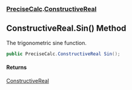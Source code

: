 ### [PreciseCalc](PreciseCalc.md 'PreciseCalc').[ConstructiveReal](PreciseCalc.ConstructiveReal.md 'PreciseCalc.ConstructiveReal')

## ConstructiveReal.Sin() Method

The trigonometric sine function.

```csharp
public PreciseCalc.ConstructiveReal Sin();
```

#### Returns
[ConstructiveReal](PreciseCalc.ConstructiveReal.md 'PreciseCalc.ConstructiveReal')